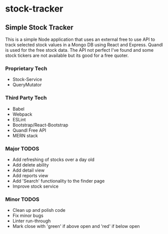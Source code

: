 # stock-tracker

<h2> Simple Stock Tracker </h2>

<p> This is a simple Node application that uses an external free to use API to track selected stock values in a Mongo DB using React
and Express. Quandl is used for the free stock data. The API not perfect I've found and some stock tickers are not available but
its good for a free quoter.<p>
  
<h3>Proprietary Tech</h3>
<ul>
  <li>Stock-Service</li>
  <li>QueryMutator</li>
</ul>
  
<h3>Third Party Tech</h3>
<ul>
  <li>Babel</li>
  <li>Webpack</li>
  <li>ESLint</li>
  <li>Bootstrap/React-Bootstrap</li>
  <li>Quandl Free API</li>
  <li>MERN stack</li>
</ul>

<h3>Major TODOS</h3>
<ul>
  <li>Add refreshing of stocks over a day old</li>
  <li>Add delete ability</li>
  <li>Add detail view</li>
  <li>Add reports view</li>
  <li>Add 'Search' functionality to the finder page</li>
  <li>Improve stock service</li>
</ul>

<h3>Minor TODOS</h3>
<ul>
  <li>Clean up and polish code</li>
  <li>Fix minor bugs</li>
  <li>Linter run-through</li>
  <li>Mark close with 'green' if above open and 'red' if below open</li>
</ul>
